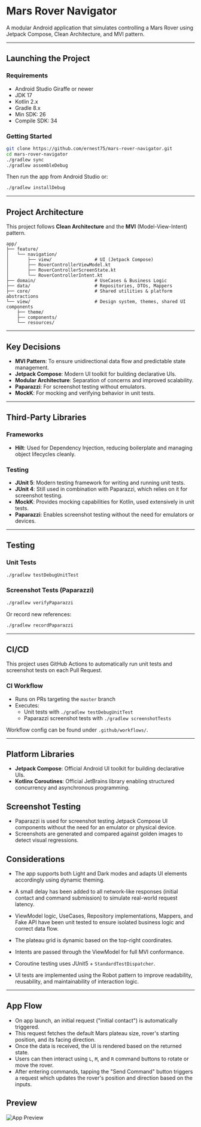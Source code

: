 # Mars Rover Navigator

A modular Android application that simulates controlling a Mars Rover using Jetpack Compose, Clean Architecture, and MVI pattern.

---

## Launching the Project

### Requirements

- Android Studio Giraffe or newer
- JDK 17
- Kotlin 2.x
- Gradle 8.x
- Min SDK: 26
- Compile SDK: 34

### Getting Started

```bash
git clone https://github.com/ernest75/mars-rover-navigator.git
cd mars-rover-navigator
./gradlew sync
./gradlew assembleDebug
```

Then run the app from Android Studio or:

```bash
./gradlew installDebug
```

---

## Project Architecture

This project follows **Clean Architecture** and the **MVI** (Model-View-Intent) pattern.

```
app/
├── feature/
│   └── navigation/
│       ├── view/                # UI (Jetpack Compose)
│       ├── RoverControllerViewModel.kt
│       ├── RoverControllerScreenState.kt
│       └── RoverControllerIntent.kt
├── domain/                      # UseCases & Business Logic
├── data/                        # Repositories, DTOs, Mappers
├── core/                        # Shared utilities & platform abstractions
└── view/                        # Design system, themes, shared UI components
    ├── theme/
    ├── components/
    └── resources/
```

---

## Key Decisions

- **MVI Pattern**: To ensure unidirectional data flow and predictable state management.
- **Jetpack Compose**: Modern UI toolkit for building declarative UIs.
- **Modular Architecture**: Separation of concerns and improved scalability.
- **Paparazzi**: For screenshot testing without emulators.
- **MockK**: For mocking and verifying behavior in unit tests.

---

## Third-Party Libraries

### Frameworks

- **Hilt**: Used for Dependency Injection, reducing boilerplate and managing object lifecycles cleanly.

### Testing

- **JUnit 5**: Modern testing framework for writing and running unit tests.
- **JUnit 4**: Still used in combination with Paparazzi, which relies on it for screenshot testing.
- **MockK**: Provides mocking capabilities for Kotlin, used extensively in unit tests.
- **Paparazzi**: Enables screenshot testing without the need for emulators or devices.

---

## Testing

### Unit Tests

```bash
./gradlew testDebugUnitTest
```

### Screenshot Tests (Paparazzi)

```bash
./gradlew verifyPaparazzi
```

Or record new references:

```bash
./gradlew recordPaparazzi
```

---

## CI/CD

This project uses GitHub Actions to automatically run unit tests and screenshot tests on each Pull Request.

### CI Workflow

- Runs on PRs targeting the `master` branch
- Executes:
  - Unit tests with `./gradlew testDebugUnitTest`
  - Paparazzi screenshot tests with `./gradlew screenshotTests`

Workflow config can be found under `.github/workflows/`.

---

## Platform Libraries

- **Jetpack Compose**: Official Android UI toolkit for building declarative UIs.
- **Kotlinx Coroutines**: Official JetBrains library enabling structured concurrency and asynchronous programming.

## Screenshot Testing

- Paparazzi is used for screenshot testing Jetpack Compose UI components without the need for an emulator or physical device.
- Screenshots are generated and compared against golden images to detect visual regressions.

## Considerations

- The app supports both Light and Dark modes and adapts UI elements accordingly using dynamic theming.

- A small delay has been added to all network-like responses (initial contact and command submission) to simulate real-world request latency.

- ViewModel logic, UseCases, Repository implementations, Mappers, and Fake API have been unit tested to ensure isolated business logic and correct data flow.

- The plateau grid is dynamic based on the top-right coordinates.

- Intents are passed through the ViewModel for full MVI conformance.

- Coroutine testing uses JUnit5 + `StandardTestDispatcher`.

- UI tests are implemented using the Robot pattern to improve readability, reusability, and maintainability of interaction logic.

---

## App Flow

- On app launch, an initial request ("initial contact") is automatically triggered.
- This request fetches the default Mars plateau size, rover's starting position, and its facing direction.
- Once the data is received, the UI is rendered based on the returned state.
- Users can then interact using `L`, `M`, and `R` command buttons to rotate or move the rover.
- After entering commands, tapping the "Send Command" button triggers a request which updates the rover's position and direction based on the inputs.

## Preview

![App Preview](docs/MarsRoverDemo.gif)








